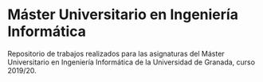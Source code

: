 # Máster Universitario en Ingeniería Informática
Repositorio de trabajos realizados para las asignaturas del Máster Universitario
en Ingeniería Informática de la Universidad de Granada, curso 2019/20.
